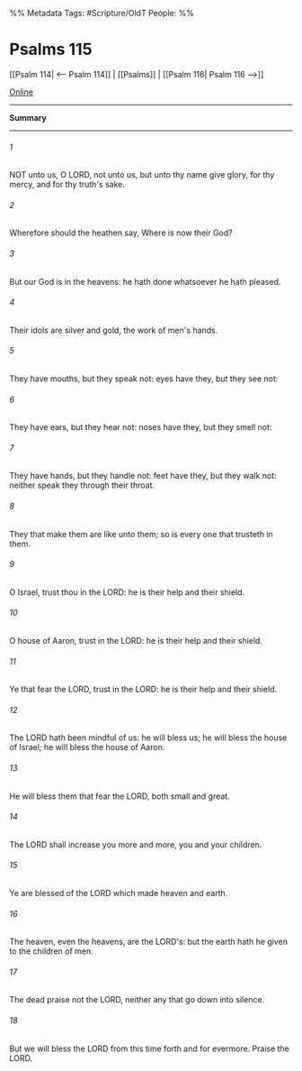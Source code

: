 

%% Metadata
Tags: #Scripture/OldT
People: 
%%
# Psalms 115
[[Psalm 114| <-- Psalm 114]] | [[Psalms]] | [[Psalm 116| Psalm 116 -->]]

[Online](https://churchofjesuschrist.org/study/scriptures/ot/ps/115?lang=eng)

---
__Summary__



---

###### 1
NOT unto us, O LORD, not unto us, but unto thy name give glory, for thy mercy, and for thy truth's sake.
###### 2
Wherefore should the heathen say, Where is now their God?
###### 3
But our God is in the heavens: he hath done whatsoever he hath pleased.
###### 4
Their idols are silver and gold, the work of men's hands.
###### 5
They have mouths, but they speak not: eyes have they, but they see not:
###### 6
They have ears, but they hear not: noses have they, but they smell not:
###### 7
They have hands, but they handle not: feet have they, but they walk not: neither speak they through their throat.
###### 8
They that make them are like unto them; so is every one that trusteth in them.
###### 9
O Israel, trust thou in the LORD: he is their help and their shield.
###### 10
O house of Aaron, trust in the LORD: he is their help and their shield.
###### 11
Ye that fear the LORD, trust in the LORD: he is their help and their shield.
###### 12
The LORD hath been mindful of us: he will bless us; he will bless the house of Israel; he will bless the house of Aaron.
###### 13
He will bless them that fear the LORD, both small and great.
###### 14
The LORD shall increase you more and more, you and your children.
###### 15
Ye are blessed of the LORD which made heaven and earth.
###### 16
The heaven, even the heavens, are the LORD's: but the earth hath he given to the children of men.
###### 17
The dead praise not the LORD, neither any that go down into silence.
###### 18
But we will bless the LORD from this time forth and for evermore.  Praise the LORD.



